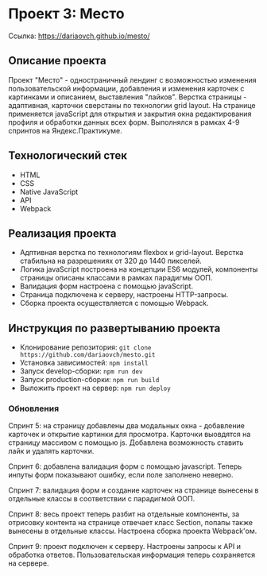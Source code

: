 # Проект 3: Место

Ссылка: https://dariaovch.github.io/mesto/

## Описание проекта

Проект "Место" - одностраничный лендинг с возможностью изменения пользовательской информации, добавления и изменения карточек с картинками и описанием, выставления "лайков".
Верстка страницы - адаптивная, карточки сверстаны по технологии grid layout. 
На странице применяется javaScript для открытия и закрытия окна редактирования профиля и обработки данных всех форм. Выполнялся в рамках 4-9 спринтов на Яндекс.Практикуме.

## Технологический стек

* HTML
* CSS
* Native JavaScript
* API
* Webpack

## Реализация проекта

* Адптивная верстка по технологиям flexbox и grid-layout. Верстка стабильна на разрешениях от 320 до 1440 пикселей.
* Логика javaScript построена на концепции ES6 модулей, компоненты страницы описаны классами в рамках парадигмы ООП.
* Валидация форм настроена с помощью javaScript.
* Страница подключена к серверу, настроены HTTP-запросы.
* Сборка проекта осуществляется с помощью Webpack.

## Инструкция по развертыванию проекта

* Клонирование репозитория: `git clone https://github.com/dariaovch/mesto.git`
* Установка зависимостей: `npm install`
* Запуск develop-сборки: `npm run dev`
* Запуск production-сборки: `npm run build`
* Выложить проект на сервер:  `npm run deploy`

### Обновления

Спринт 5: на страницу добавлены два модальных окна - добавление карточек и открытие картинки для просмотра. Карточки выовдятся на страницу массивом с помощью js. Добавлена возможность ставить лайк и удалять карточки.

Спринт 6: добавлена валидация форм с помощью javascript. Теперь инпуты форм показывают ошибку, если поле заполнено неверно.

Спринт 7: валидация форм и создание карточек на странице вынесены в отдельные классы в соответствии с парадигмой ООП.

Спринт 8: весь проект теперь разбит на отдельные компоненты, за отрисовку контента на странице отвечает класс Section, попапы также вынесены в отдельные классы. Настроена сборка проекта Webpack'ом.

Спринт 9: проект подключен к серверу. Настроены запросы к API и обработка ответов. Пользовательская информация теперь сохраняется на сервере.
